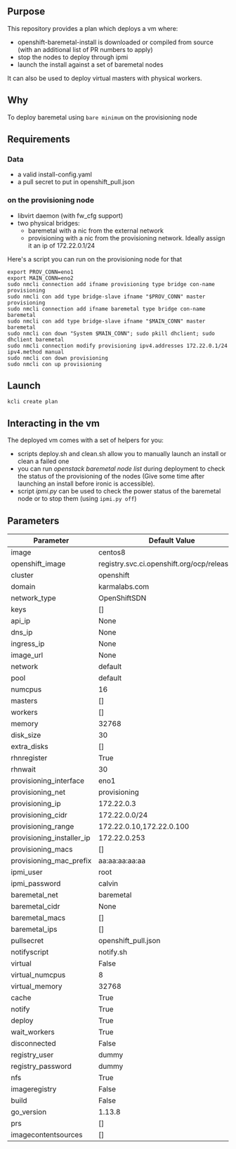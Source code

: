 ## Purpose

This repository provides a plan which deploys a vm where:
- openshift-baremetal-install is downloaded or compiled from source (with an additional list of PR numbers to apply)
- stop the nodes to deploy through ipmi
- launch the install against a set of baremetal nodes

It can also be used to deploy virtual masters with physical workers.

## Why

To deploy baremetal using `bare minimum` on the provisioning node

## Requirements

### Data

- a valid install-config.yaml 
- a pull secret to put in openshift_pull.json

### on the provisioning node

- libvirt daemon (with fw_cfg support)
- two physical bridges:
    - baremetal with a nic from the external network
    - provisioning with a nic from the provisioning network. Ideally assign it an ip of 172.22.0.1/24

Here's a script you can run on the provisioning node for that

```
export PROV_CONN=eno1
export MAIN_CONN=eno2
sudo nmcli connection add ifname provisioning type bridge con-name provisioning
sudo nmcli con add type bridge-slave ifname "$PROV_CONN" master provisioning
sudo nmcli connection add ifname baremetal type bridge con-name baremetal
sudo nmcli con add type bridge-slave ifname "$MAIN_CONN" master baremetal
sudo nmcli con down "System $MAIN_CONN"; sudo pkill dhclient; sudo dhclient baremetal
sudo nmcli connection modify provisioning ipv4.addresses 172.22.0.1/24 ipv4.method manual
sudo nmcli con down provisioning
sudo nmcli con up provisioning
```

## Launch

```
kcli create plan
```

## Interacting in the vm

The deployed vm comes with a set of helpers for you:
- scripts deploy.sh and clean.sh allow you to manually launch an install or clean a failed one
- you can run *openstack baremetal node list* during deployment to check the status of the provisioning of the nodes (Give some time after launching an install before ironic is accessible).
- script *ipmi.py* can be used to check the power status of the baremetal node or to stop them (using `ipmi.py off`)

## Parameters

|Parameter                |Default Value                                |
|-------------------------|---------------------------------------------|
|image                    |centos8                                      |
|openshift_image          |registry.svc.ci.openshift.org/ocp/release:4.4|
|cluster                  |openshift                                    |
|domain                   |karmalabs.com                                |
|network_type             |OpenShiftSDN                                 |
|keys                     |[]                                           |
|api_ip                   |None                                         |
|dns_ip                   |None                                         |
|ingress_ip               |None                                         |
|image_url                |None                                         |
|network                  |default                                      |
|pool                     |default                                      |
|numcpus                  |16                                           |
|masters                  |[]                                           |
|workers                  |[]                                           |
|memory                   |32768                                        |
|disk_size                |30                                           |
|extra_disks              |[]                                           |
|rhnregister              |True                                         |
|rhnwait                  |30                                           |
|provisioning_interface   |eno1                                         |
|provisioning_net         |provisioning                                 |
|provisioning_ip          |172.22.0.3                                   |
|provisioning_cidr        |172.22.0.0/24                                |
|provisioning_range       |172.22.0.10,172.22.0.100                     |
|provisioning_installer_ip|172.22.0.253                                 |
|provisioning_macs        |[]                                           |
|provisioning_mac_prefix  |aa:aa:aa:aa:aa                               |
|ipmi_user                |root                                         |
|ipmi_password            |calvin                                       |
|baremetal_net            |baremetal                                    |
|baremetal_cidr           |None                                         |
|baremetal_macs           |[]                                           |
|baremetal_ips            |[]                                           |
|pullsecret               |openshift_pull.json                          |
|notifyscript             |notify.sh                                    |
|virtual                  |False                                        |
|virtual_numcpus          |8                                            |
|virtual_memory           |32768                                        |
|cache                    |True                                         |
|notify                   |True                                         |
|deploy                   |True                                         |
|wait_workers             |True                                         |
|disconnected             |False                                        |
|registry_user            |dummy                                        |
|registry_password        |dummy                                        |
|nfs                      |True                                         |
|imageregistry            |False                                        |
|build                    |False                                        |
|go_version               |1.13.8                                       |
|prs                      |[]                                           |
|imagecontentsources      |[]                                           |
